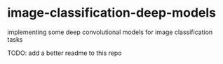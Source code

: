 # image-classification-deep-models
implementing some deep convolutional models for image classification tasks


TODO: add a better readme to this repo
